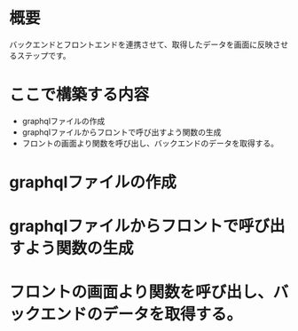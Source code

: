 # 概要
バックエンドとフロントエンドを連携させて、取得したデータを画面に反映させるステップです。

# ここで構築する内容
 - graphqlファイルの作成
 - graphqlファイルからフロントで呼び出すよう関数の生成
 - フロントの画面より関数を呼び出し、バックエンドのデータを取得する。

# graphqlファイルの作成
# graphqlファイルからフロントで呼び出すよう関数の生成
# フロントの画面より関数を呼び出し、バックエンドのデータを取得する。